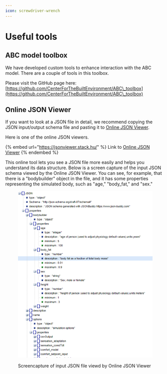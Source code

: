 ```yaml
---
icon: screwdriver-wrench
---
```


# Useful tools

## ABC model toolbox

We have developed custom tools to enhance interaction with the ABC model. There are a couple of tools in this toolbox.

Please visit the GitHub page here: [https://github.com/CenterForTheBuiltEnvironment/ABC\_toolbox](https://github.com/CenterForTheBuiltEnvironment/ABC\_toolbox)

## Online JSON Viewer

If you want to look at a JSON file in detail, we recommend copying the JSON input/output schema file and pasting it to [Online JSON Viewer](https://jsonviewer.stack.hu/).&#x20;

Here is one of the online JSON viewers.&#x20;

{% embed url="https://jsonviewer.stack.hu/" %}
Link to [Online JSON Viewer](https://jsonviewer.stack.hu/)
{% endembed %}

This online tool lets you see a JSON file more easily and helps you understand its data structure. Below is a screen capture of the input JSON schema viewed by the Online JSON Viewer. You can see, for example, that there is a "bodybuilder" object in the file, and it has some properties representing the simulated body, such as "age," "body\_fat," and "sex."

<figure><img src="../.gitbook/assets/image (34).png" alt=""><figcaption><p>Screencapture of input JSON file viewd by Online JSON Viewer</p></figcaption></figure>

